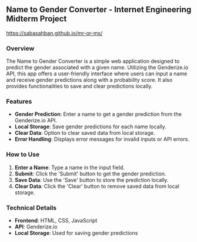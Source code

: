 ## Name to Gender Converter - Internet Engineering Midterm Project
https://sabasahban.github.io/mr-or-ms/
### Overview
The Name to Gender Converter is a simple web application designed to predict the gender associated with a given name. Utilizing the Genderize.io API, this app offers a user-friendly interface where users can input a name and receive gender predictions along with a probability score. It also provides functionalities to save and clear predictions locally.

### Features
- **Gender Prediction**: Enter a name to get a gender prediction from the Genderize.io API.
- **Local Storage**: Save gender predictions for each name locally.
- **Clear Data**: Option to clear saved data from local storage.
- **Error Handling**: Displays error messages for invalid inputs or API errors.

### How to Use
1. **Enter a Name**: Type a name in the input field.
2. **Submit**: Click the 'Submit' button to get the gender prediction.
3. **Save Data**: Use the 'Save' button to store the prediction locally.
4. **Clear Data**: Click the 'Clear' button to remove saved data from local storage.

### Technical Details
- **Frontend**: HTML, CSS, JavaScript
- **API**: Genderize.io
- **Local Storage**: Used for saving gender predictions
